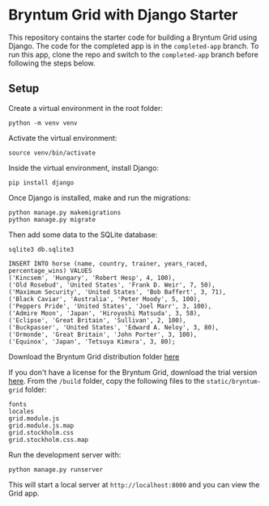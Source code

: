 # Bryntum Grid with Django Starter

This repository contains the starter code for building a Bryntum Grid using Django. The code for the completed app is in the `completed-app` branch. To run this app, clone the repo and switch to the `completed-app` branch before following the steps below. 

## Setup

Create a virtual environment in the root folder: 

```
python -m venv venv
```

Activate the virtual environment: 

```
source venv/bin/activate
```

Inside the virtual environment, install Django: 

```
pip install django
```

Once Django is installed, make and run the migrations: 

```
python manage.py makemigrations
python manage.py migrate
```

Then add some data to the SQLite database: 

```
sqlite3 db.sqlite3
```

```
INSERT INTO horse (name, country, trainer, years_raced, percentage_wins) VALUES
('Kincsem', 'Hungary', 'Robert Hesp', 4, 100),
('Old Rosebud', 'United States', 'Frank D. Weir', 7, 50),
('Maximum Security', 'United States', 'Bob Baffert', 3, 71),
('Black Caviar', 'Australia', 'Peter Moody', 5, 100),
('Peppers Pride', 'United States', 'Joel Marr', 3, 100),
('Admire Moon', 'Japan', 'Hiroyoshi Matsuda', 3, 58),
('Eclipse', 'Great Britain', 'Sullivan', 2, 100), 
('Buckpasser', 'United States', 'Edward A. Neloy', 3, 80),
('Ormonde', 'Great Britain', 'John Porter', 3, 100),
('Equinox', 'Japan', 'Tetsuya Kimura', 3, 80);
```

Download the Bryntum Grid distribution folder [here](https://customerzone.bryntum.com/)

If you don't have a license for the Bryntum Grid, download the trial version [here](https://bryntum.com/download/). From the `/build` folder, copy the following files to the `static/bryntum-grid` folder: 

```
fonts
locales
grid.module.js
grid.module.js.map
grid.stockholm.css
grid.stockholm.css.map
```

Run the development server with:

```
python manage.py runserver
```

This will start a local server at `http://localhost:8000` and you can view the Grid app.  